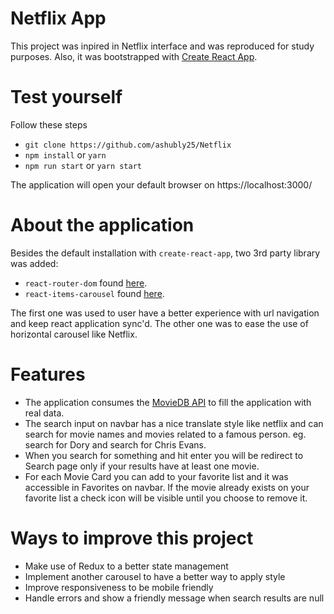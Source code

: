 # Netflix App

This project was inpired in Netflix interface and was reproduced for study purposes. Also, it was bootstrapped with [Create React App](https://github.com/facebookincubator/create-react-app).

# Test yourself

Follow these steps

* `git clone https://github.com/ashubly25/Netflix`
* `npm install` or `yarn`
* `npm run start` or `yarn start`

The application will open your default browser on https://localhost:3000/

# About the application

Besides the default installation with `create-react-app`, two 3rd party library was added:

* `react-router-dom` found [here](https://github.com/ReactTraining/react-router).
* `react-items-carousel` found [here](https://github.com/bitriddler/react-items-carousel).

The first one was used to user have a better experience with url navigation and keep react application sync'd. The other one was to ease the use of horizontal carousel like Netflix.

# Features

* The application consumes the [MovieDB API](https://www.themoviedb.org/documentation/api) to fill the application with real data.
* The search input on navbar has a nice translate style like netflix and can search for movie names and movies related to a famous person. eg. search for Dory and search for Chris Evans.
* When you search for something and hit enter you will be redirect to Search page only if your results have at least one movie.
* For each Movie Card you can add to your favorite list and it was accessible in Favorites on navbar. If the movie already exists on your favorite list a check icon will be visible until you choose to remove it.

# Ways to improve this project

* Make use of Redux to a better state management
* Implement another carousel to have a better way to apply style
* Improve responsiveness to be mobile friendly
* Handle errors and show a friendly message when search results are null
